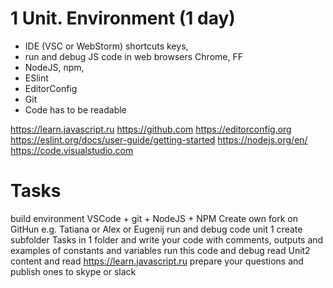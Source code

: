 # 1 Unit. Environment (1 day)
* IDE (VSC or WebStorm) shortcuts keys,
* run and debug JS code in web browsers Chrome, FF
* NodeJS, npm,
* ESlint
* EditorConfig
* Git
* Code has to be readable


https://learn.javascript.ru
https://github.com
https://editorconfig.org
https://eslint.org/docs/user-guide/getting-started
https://nodejs.org/en/
https://code.visualstudio.com

# Tasks
build environment
VSCode + git + NodeJS + NPM
Create own fork on GitHun e.g. Tatiana or Alex or Eugenij
run and debug code unit 1
create subfolder Tasks in 1 folder
and write your code with comments, outputs and examples of constants and variables
run this code and debug
read Unit2 content and read https://learn.javascript.ru prepare your questions and publish ones to skype or slack



